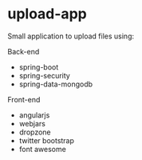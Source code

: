 # upload-app

Small application to upload files using:

Back-end
 - spring-boot 
 - spring-security
 - spring-data-mongodb

Front-end
  - angularjs
  - webjars
  - dropzone
  - twitter bootstrap
  - font awesome
